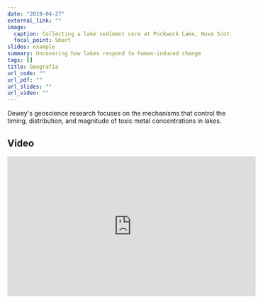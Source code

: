 ```yaml
---
date: "2019-04-27"
external_link: ""
image:
  caption: Collecting a lake sediment core at Pockwock Lake, Nova Scotia.
  focal_point: Smart
slides: example
summary: Uncovering how lakes respond to human-induced change
tags: []
title: Geografía
url_code: ""
url_pdf: ""
url_slides: ""
url_video: ""
---
```


Dewey's geoscience research focuses on the mechanisms that control the timing, distribution, and magnitude of toxic metal concentrations in lakes.

## Video

<iframe width="560" height="315" src="https://www.youtube.com/embed/ZA3DVoAm0fw" frameborder="0" allow="accelerometer; autoplay; encrypted-media; gyroscope; picture-in-picture" allowfullscreen></iframe>
